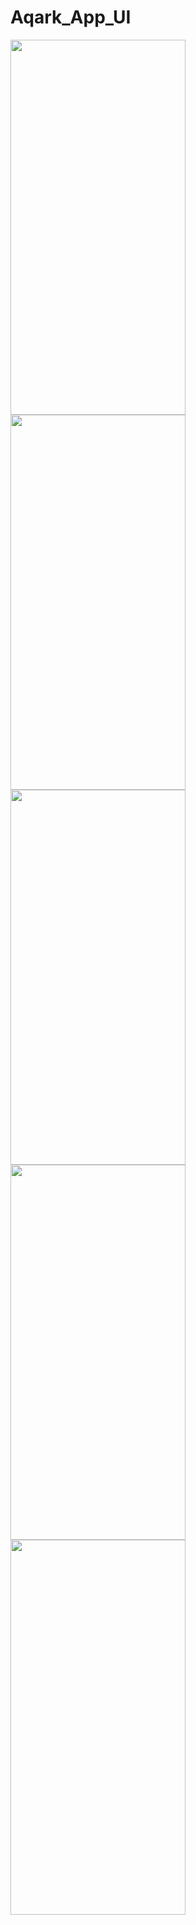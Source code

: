 # Aqark_App_UI
<img src="https://user-images.githubusercontent.com/101335124/176909779-7b9701bc-9ba7-451f-9f16-724f4f15e99d.jpeg" width=280px% height=600px%>
<img src="https://user-images.githubusercontent.com/101335124/176909916-55b71937-0830-405e-962f-c07c59490aab.jpeg" width=280px% height=600px%>
<img src="https://user-images.githubusercontent.com/101335124/176910045-dfa9eb4b-2672-45d2-955f-8a0cdfa14828.jpeg" width=280px% height=600px%>
<img src="https://user-images.githubusercontent.com/101335124/176910177-e7f00724-c515-4a8e-bc74-77816bc8d47e.jpeg" width=280px% height=600px%>
<img src="https://user-images.githubusercontent.com/101335124/176910251-f18dbc43-ebc7-4f92-b71d-32bf9cc1ef57.jpeg" width=280px% height=600px%>


